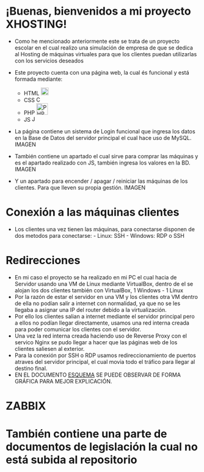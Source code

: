 # ¡Buenas, bienvenidos a mi proyecto XHOSTING!

- Como he mencionado anteriormente este se trata de un proyecto escolar en el cual realizo una simulación de empresa de que se dedica al Hosting de máquinas virtuales para que los clientes puedan utilizarlas con los servicios deseados
- Este proyecto cuenta con una página web, la cual és funcional y está formada mediante:
    - HTML  <img src="https://upload.wikimedia.org/wikipedia/commons/6/61/HTML5_logo_and_wordmark.svg" alt="HTML5 Logo" width="20"/>
    - CSS   <img src="https://upload.wikimedia.org/wikipedia/commons/d/d5/CSS3_logo_and_wordmark.svg" alt="CSS Logo" width="15"/>
    - PHP   <img src="https://upload.wikimedia.org/wikipedia/commons/2/27/PHP-logo.svg" alt="PHP Logo" width="30"/>
    - JS   <img src="https://upload.wikimedia.org/wikipedia/commons/6/6a/JavaScript-logo.png" alt="JS Logo" width="15"/>

- La página contiene un sistema de Login funcional que ingresa los datos en la Base de Datos del servidor principal el cual hace uso de MySQL.
  IMAGEN
- También contiene un apartado el cual sirve para comprar las máquinas y es el apartado realizado con JS, también ingresa los valores en la BD.
  IMAGEN
- Y un apartado para encender / apagar / reiniciar las máquinas de los clientes. Para que lleven su propia gestión.
  IMAGEN


# Conexión a las máquinas clientes

- Los clientes una vez tienen las máquinas, para conectarse disponen de dos metodos para conectarse:
      - Linux: SSH
      - Windows: RDP o SSH

# Redirecciones

- En mi caso el proyecto se ha realizado en mi PC el cual hacia de Servidor usando una VM de Linux mediante VirtualBox, dentro de el se alojan los dos clientes también con VirtualBox, 1 Windows - 1 Linux
- Por la razón de estar el servidor en una VM y los clientes otra VM dentro de ella no podían salir a internet con normalidad, ya que no se les llegaba a asignar una IP del router debido a la virtualización.
- Por ello los clientes salian a internet mediante el servidor principal pero a ellos no podían llegar directamente, usamos una red interna creada para poder comunicar los clientes con el servidor.
- Una vez la red interna creada haciendo uso de Reverse Proxy con el servico Nginx se pudo llegar a hacer que las páginas web de los clientes saliesen al exterior.
- Para la conexión por SSH o RDP usamos redireccionamiento de puertos atraves del servidor principal, el cual movia todo el tráfico para llegar al destino final.
- EN EL DOCUMENTO <a href="https://github.com/ikerth05/Hosting-VM/blob/main/Copia%20de%20Esquema-Infraestructura.pptx.pdf">ESQUEMA</a> SE PUEDE OBSERVAR DE FORMA GRÁFICA PARA MEJOR EXPLICACIÓN.

# ZABBIX

# También contiene una parte de documentos de legislación la cual no está subida al repositorio

